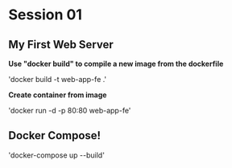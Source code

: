 # Session 01
## My First Web Server

**Use "docker build" to compile a new image from the dockerfile**

'docker build -t web-app-fe .'

**Create container from image**

'docker run -d -p 80:80 web-app-fe'

## Docker Compose!

'docker-compose up --build'